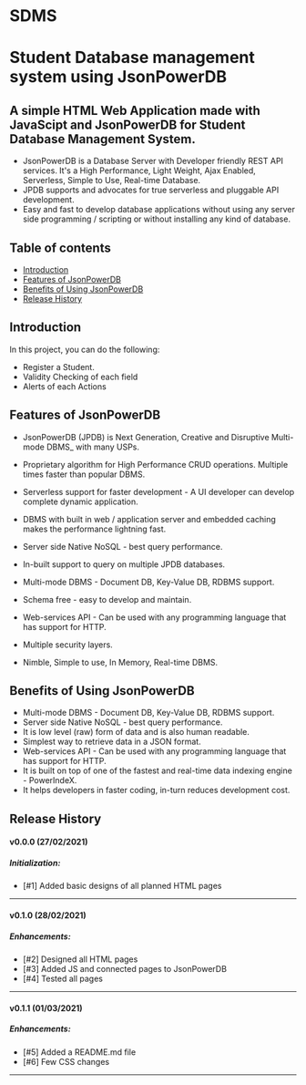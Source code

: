 # SDMS
# Student Database management system using JsonPowerDB
## A simple **HTML Web Application** made with **JavaScipt** and **JsonPowerDB** for **Student Database Management System**.
* JsonPowerDB is a Database Server with Developer friendly REST API services. It's a High Performance, Light Weight, Ajax Enabled, Serverless, Simple to Use, Real-time Database.
* JPDB supports and advocates for true serverless and pluggable API development.
* Easy and fast to develop database applications without using any server side programming / scripting or without installing any kind of database.

## Table of contents
* [Introduction](#introduction)
* [Features of JsonPowerDB](#features-of-jsonpowerdb)
* [Benefits of Using JsonPowerDB](#benefits-of-using-jsonpowerdb)
* [Release History](#release-history)


## Introduction
In this project, you can do the following:
* Register a Student.
* Validity Checking of each field
* Alerts of each Actions 


## Features of JsonPowerDB
* JsonPowerDB (JPDB) is Next Generation, Creative and Disruptive Multi-mode DBMS_ with many USPs.

* Proprietary algorithm for High Performance CRUD operations. Multiple times faster than popular DBMS.

* Serverless support for faster development - A UI developer can develop complete dynamic application.

* DBMS with built in web / application server and embedded caching makes the performance lightning fast.

* Server side Native NoSQL - best query performance.

* In-built support to query on multiple JPDB databases.

* Multi-mode DBMS - Document DB, Key-Value DB, RDBMS support.

* Schema free - easy to develop and maintain.

* Web-services API - Can be used with any programming language that has support for HTTP.

* Multiple security layers.

* Nimble, Simple to use, In Memory, Real-time DBMS.


## Benefits of Using JsonPowerDB
- Multi-mode DBMS - Document DB, Key-Value DB, RDBMS support.
- Server side Native NoSQL - best query performance.
- It is low level (raw) form of data and is also human readable.
- Simplest way to retrieve data in a JSON format.
- Web-services API - Can be used with any programming language that has support for HTTP.
- It is built on top of one of the fastest and real-time data indexing engine - PowerIndeX.
- It helps developers in faster coding, in-turn reduces development cost.


## Release History
#### v0.0.0 (27/02/2021)
##### Initialization:
- [#1] Added basic designs of all planned HTML pages
---
#### v0.1.0 (28/02/2021)
##### Enhancements:
- [#2] Designed all HTML pages
- [#3] Added JS and connected pages to JsonPowerDB
- [#4] Tested all pages
---
#### v0.1.1 (01/03/2021)
##### Enhancements:
- [#5] Added a README.md file
- [#6] Few CSS changes
---
